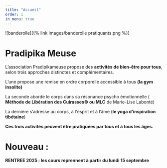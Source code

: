 ```yaml
---
title: "Accueil"
order: 1
in_menu: true
---
```

![banderolle]({% link images/banderolle pratiquants.png %})

# Pradipika Meuse

L’association Pradipikameuse propose des **activités de bien-être pour tous**, selon trois approches distinctes et complémentaires. 

L’une propose une remise en ordre corporelle accessible à tous **(la gym insolite)**

La seconde aborde le corps dans sa résonance psycho émotionnelle ( **Méthode de Libération des Cuirasses© ou MLC** de Marie-Lise Labonté) 

La dernière s’adresse au corps, à l'esprit et à l’âme (**le yoga d’inspiration tibétaine**)

**Ces trois activités peuvent être pratiquées par tous et à tous les âges.** 


# Nouveau : 
**RENTREE 2025 : les cours reprennent à partir du lundi 15 septembre** 